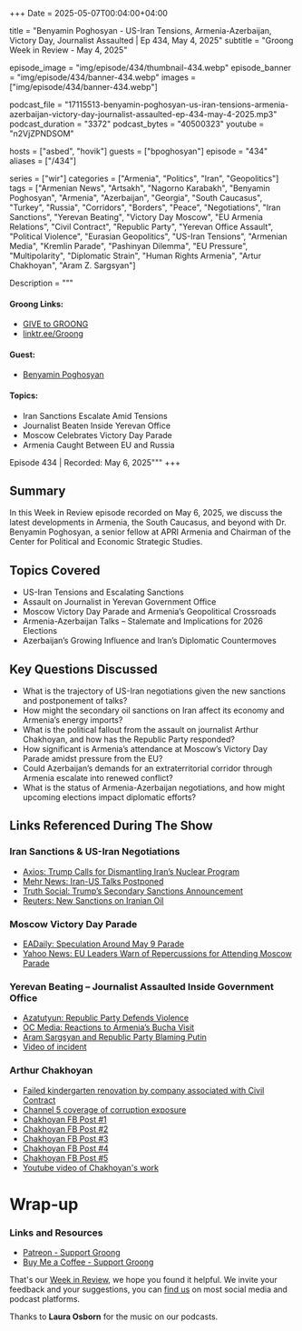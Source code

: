 +++
Date = 2025-05-07T00:04:00+04:00

title = "Benyamin Poghosyan - US-Iran Tensions, Armenia-Azerbaijan, Victory Day, Journalist Assaulted | Ep 434, May 4, 2025"
subtitle = "Groong Week in Review - May 4, 2025"

episode_image = "img/episode/434/thumbnail-434.webp"
episode_banner = "img/episode/434/banner-434.webp"
images = ["img/episode/434/banner-434.webp"]

podcast_file     = "17115513-benyamin-poghosyan-us-iran-tensions-armenia-azerbaijan-victory-day-journalist-assaulted-ep-434-may-4-2025.mp3"
podcast_duration = "3372"
podcast_bytes    = "40500323"
youtube = "n2VjZPNDSOM"

hosts = ["asbed", "hovik"]
guests = ["bpoghosyan"]
episode = "434"
aliases = ["/434"]

series = ["wir"]
categories = ["Armenia", "Politics", "Iran", "Geopolitics"]
tags = ["Armenian News", "Artsakh", "Nagorno Karabakh", "Benyamin Poghosyan", "Armenia", "Azerbaijan", "Georgia", "South Caucasus", "Turkey", "Russia", "Corridors", "Borders", "Peace", "Negotiations", "Iran Sanctions", "Yerevan Beating", "Victory Day Moscow", "EU Armenia Relations", "Civil Contract", "Republic Party", "Yerevan Office Assault", "Political Violence", "Eurasian Geopolitics", "US-Iran Tensions", "Armenian Media", "Kremlin Parade", "Pashinyan Dilemma", "EU Pressure", "Multipolarity", "Diplomatic Strain", "Human Rights Armenia", "Artur Chakhoyan", "Aram Z. Sargsyan"]

Description = """

#### Groong Links:
* [GIVE to GROONG](https://podcasts.groong.org/donate)
* [linktr.ee/Groong](https://linktr.ee/groong)

#### Guest:
* [Benyamin Poghosyan](/guest/bpoghosyan)

#### Topics:
* Iran Sanctions Escalate Amid Tensions
* Journalist Beaten Inside Yerevan Office
* Moscow Celebrates Victory Day Parade
* Armenia Caught Between EU and Russia

Episode 434 | Recorded: May 6, 2025"""
+++

## Summary

In this Week in Review episode recorded on May 6, 2025, we discuss the latest developments in Armenia, the South Caucasus, and beyond with Dr. Benyamin Poghosyan, a senior fellow at APRI Armenia and Chairman of the Center for Political and Economic Strategic Studies.  

## Topics Covered  
- US-Iran Tensions and Escalating Sanctions  
- Assault on Journalist in Yerevan Government Office  
- Moscow Victory Day Parade and Armenia’s Geopolitical Crossroads  
- Armenia-Azerbaijan Talks – Stalemate and Implications for 2026 Elections  
- Azerbaijan’s Growing Influence and Iran’s Diplomatic Countermoves  

## Key Questions Discussed  
- What is the trajectory of US-Iran negotiations given the new sanctions and postponement of talks?  
- How might the secondary oil sanctions on Iran affect its economy and Armenia’s energy imports?  
- What is the political fallout from the assault on journalist Arthur Chakhoyan, and how has the Republic Party responded?  
- How significant is Armenia’s attendance at Moscow’s Victory Day Parade amidst pressure from the EU?  
- Could Azerbaijan’s demands for an extraterritorial corridor through Armenia escalate into renewed conflict?  
- What is the status of Armenia-Azerbaijan negotiations, and how might upcoming elections impact diplomatic efforts?  

## Links Referenced During The Show  

### Iran Sanctions & US-Iran Negotiations  
- [Axios: Trump Calls for Dismantling Iran’s Nuclear Program](https://www.axios.com/2025/05/04/trump-iran-nuclear-program-dismantled)  
- [Mehr News: Iran-US Talks Postponed](https://en.mehrnews.com/news/231430/Iran-US-delegations-to-resume-talks-this-weekend)  
- [Truth Social: Trump’s Secondary Sanctions Announcement](https://truthsocial.com/@realDonaldTrump/posts/114433959082847679)
- [Reuters: New Sanctions on Iranian Oil](https://www.reuters.com/business/energy/trump-says-buying-iranian-oil-must-stop-threatens-secondary-sanctions-purchasers-2025-05-01/)  

### Moscow Victory Day Parade  
- [EADaily: Speculation Around May 9 Parade](https://eadaily.com/en/news/2025/05/03/is-may-9-canceled-in-moscow-serbian-president-vucic-urgently-hospitalized)  
- [Yahoo News: EU Leaders Warn of Repercussions for Attending Moscow Parade](https://www.yahoo.com/news/eu-ban-serbia-president-joins-124629634.html)  

### Yerevan Beating – Journalist Assaulted Inside Government Office  
- [Azatutyun: Republic Party Defends Violence](https://www.azatutyun.am/a/33403251.html)  
- [OC Media: Reactions to Armenia’s Bucha Visit](https://oc-media.org/russia-protests-armenian-bucha-visit/)
- [Aram Sargsyan and Republic Party Blaming Putin](https://www.facebook.com/permalink.php?story_fbid=pfbid0yB5QftJX4UwGLGEKGgVWDFoQTqs8aeitGcJDzwBt1t3yqNGCvqkpFHY5semZFxGzl&id=100016322520223&__cft__[0]=AZVEs95AK8CmpTrg3uIirvYdk6BnGhiDQ-a6utqlyLmeSHir7FEq_pb_vCpusqBn-oQg-5nQW5uZsMzqM82gnHp7G2FNd8FF7jZVBjaDplYLeh341uUdYA05zgpXtsc7FPZIZzG-MdZY1vTbwtQ0Q0O8lm6_a83SqMc_r1AwPfrEXdTpwbhiMqGGznEVy4Uf8mJa5W-tWBN5UPIHOBEud68yI_7D2EYRwgxpdex0ptDnpg&__tn__=%2CO%2CP-R)
- [Video of incident](https://youtu.be/YQCLUhxyC8c?si=MjSlBRSykdblbrEo)

### Arthur Chakhoyan
- [Failed kindergarten renovation by company associated with Civil Contract](https://www.facebook.com/Art.Chakhoyan/videos/617221971360128)
- [Channel 5 coverage of corruption exposure](https://www.facebook.com/Art.Chakhoyan/videos/1085262919377598/?__cft__[0]=AZU6qSVx2D_GGqXp7Fq3ljFEy6lMbbYVttTLD5KoT3nMEX_qJzBpq8YaKKKDWSDr1xQWBkLqBnIbW_eoM_0zzzuK6SSsXnVjtcno2l19natCiMartwTZHN4FIL9vYBjk1NUyYPH4qlPXyCdrbRz572xOjpBr7JYut4nHQBnXNwN4_MLfSQd_DUefvgp3QPPhx6PAhKwuRMOiP14ob1qn_yv7&__tn__=%2CO%2CP-R)
- [Chakhoyan FB Post #1](https://www.facebook.com/Art.Chakhoyan/posts/pfbid0ikdsmenegFeEX2VsvHLKSRcokJ2cqTmhBsLCpEVArSQDz1vFtqD7urdepgF41WMQl)
- [Chakhoyan FB Post #2](https://www.facebook.com/watch/?v=577103002061726)
- [Chakhoyan FB Post #3](https://www.facebook.com/Art.Chakhoyan/videos/577103002061726)
- [Chakhoyan FB Post #4](https://www.facebook.com/Art.Chakhoyan/videos/236007926259377)
- [Chakhoyan FB Post #5](https://www.facebook.com/Art.Chakhoyan/videos/1596286871183106)
- [Youtube video of Chakhoyan's work](https://www.youtube.com/shorts/cEjwvom43Wo)

# Wrap-up

### **Links and Resources**
* [Patreon - Support Groong](https://www.patreon.com/ann_groong)
* [Buy Me a Coffee - Support Groong](https://www.buymeacoffee.com/groong)

That's our [Week in Review](https://podcasts.groong.org/), we hope you found it helpful. We invite your feedback and your suggestions, you can [find us](https://linktr.ee/groong) on most social media and podcast platforms.

Thanks to __Laura Osborn__ for the music on our podcasts.

